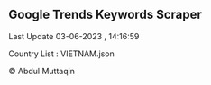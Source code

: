

## Google Trends Keywords Scraper 
 
Last Update 03-06-2023 , 14:16:59

Country List :
VIETNAM.json



© Abdul Muttaqin 

